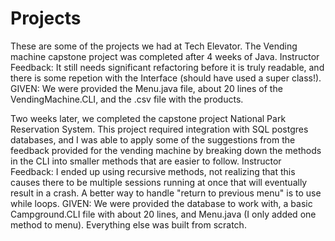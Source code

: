 # Projects
These are some of the projects we had at Tech Elevator.
The Vending machine capstone project was completed after 4 weeks of Java. 
Instructor Feedback: It still needs significant refactoring before it is truly readable, and there is some repetion with the Interface (should have used a super class!). GIVEN: We were provided the Menu.java file, about 20 lines of the VendingMachine.CLI, and the .csv file with the products.

Two weeks later, we completed the capstone project National Park Reservation System. This project required integration with SQL postgres databases, and I was able to apply some of the suggestions from the feedback provided for the vending machine by breaking down the methods in the CLI into smaller methods that are easier to follow.
Instructor Feedback: I ended up using recursive methods, not realizing that this causes there to be multiple sessions running at once that will eventually result in a crash. A better way to handle "return to previous menu" is to use while loops. GIVEN: We were provided the database to work with, a basic Campground.CLI file with about 20 lines, and Menu.java (I only added one method to menu). Everything else was built from scratch.
